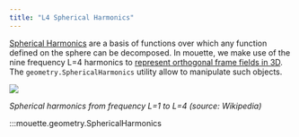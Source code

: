 ```yaml
---
title: "L4 Spherical Harmonics"
---
```


[Spherical Harmonics](https://en.wikipedia.org/wiki/Spherical_harmonics) are a basis of functions over which any function defined on the sphere can be decomposed. In mouette, we make use of the nine frequency L=4 harmonics to [represent orthogonal frame fields in 3D](../Algorithms/Frame%20Fields/03_3dFF.md). The `geometry.SphericalHarmonics` utility allow to manipulate such objects.

![](https://upload.wikimedia.org/wikipedia/commons/thumb/6/62/Spherical_Harmonics.png/300px-Spherical_Harmonics.png)

_Spherical harmonics from frequency L=1 to L=4 (source: Wikipedia)_


:::mouette.geometry.SphericalHarmonics